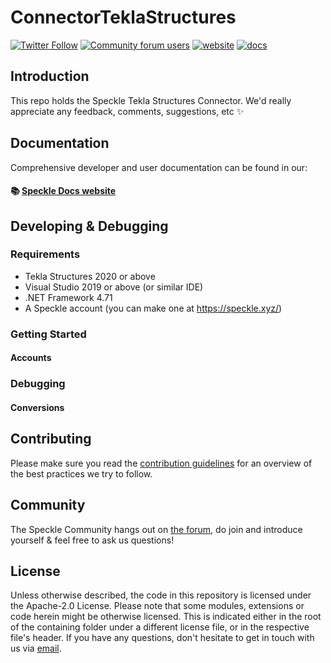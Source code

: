 # ConnectorTeklaStructures

[![Twitter Follow](https://img.shields.io/twitter/follow/SpeckleSystems?style=social)](https://twitter.com/SpeckleSystems) [![Community forum users](https://img.shields.io/discourse/users?server=https%3A%2F%2Fdiscourse.speckle.works&style=flat-square&logo=discourse&logoColor=white)](https://discourse.speckle.works) [![website](https://img.shields.io/badge/https://-speckle.systems-royalblue?style=flat-square)](https://speckle.systems) [![docs](https://img.shields.io/badge/docs-speckle.guide-orange?style=flat-square&logo=read-the-docs&logoColor=white)](https://speckle.guide/dev/)

## Introduction

This repo holds the Speckle Tekla Structures Connector. We'd really appreciate any feedback, comments, suggestions, etc ✨

## Documentation

Comprehensive developer and user documentation can be found in our:

#### 📚 [Speckle Docs website](https://speckle.guide/dev/)

## Developing & Debugging

### Requirements

- Tekla Structures 2020 or above
- Visual Studio 2019 or above (or similar IDE)
- .NET Framework 4.71
- A Speckle account (you can make one at https://speckle.xyz/)

### Getting Started

#### Accounts


### Debugging


#### Conversions


## Contributing

Please make sure you read the [contribution guidelines](.github/CONTRIBUTING.md) for an overview of the best practices we try to follow.

## Community

The Speckle Community hangs out on [the forum](https://discourse.speckle.works), do join and introduce yourself & feel free to ask us questions!

## License

Unless otherwise described, the code in this repository is licensed under the Apache-2.0 License. Please note that some modules, extensions or code herein might be otherwise licensed. This is indicated either in the root of the containing folder under a different license file, or in the respective file's header. If you have any questions, don't hesitate to get in touch with us via [email](mailto:hello@speckle.systems).
